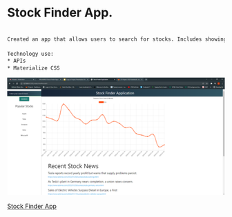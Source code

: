 # Stock Finder App.

```bash

Created an app that allows users to search for stocks. Includes showing a graph of the most recent activity and news about the company.

Technology use:
* APIs
* Materialize CSS

```

![image](./assets/images/stockapp.png)

[Stock Finder App](https://mitchellm27.github.io/Stock-Finder-Application/)